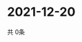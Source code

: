 # 2021-12-20
  共 0条

  <!-- BEGIN -->
  <!-- 最后更新时间Mon Dec 20 2021 05:07:38 GMT+0000 (Coordinated Universal Time) -->
  
  <!-- END -->
  
  